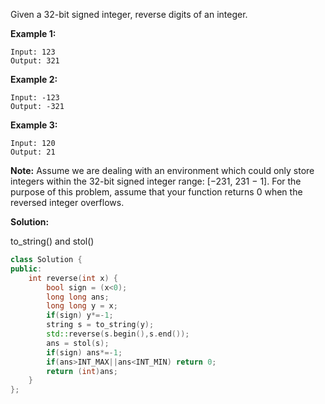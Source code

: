 Given a 32-bit signed integer, reverse digits of an integer.

**Example 1:**

```
Input: 123
Output: 321
```

**Example 2:**

```
Input: -123
Output: -321
```

**Example 3:**

```
Input: 120
Output: 21
```

**Note:**
Assume we are dealing with an environment which could only store integers within the 32-bit signed integer range: [−231,  231 − 1]. For the purpose of this problem, assume that your function returns 0 when the reversed integer overflows.



**Solution:**

to_string() and stol()

```c++
class Solution {
public:
    int reverse(int x) {
        bool sign = (x<0);
        long long ans;
        long long y = x;
        if(sign) y*=-1;
        string s = to_string(y);
        std::reverse(s.begin(),s.end());
        ans = stol(s);
        if(sign) ans*=-1;
        if(ans>INT_MAX||ans<INT_MIN) return 0;
        return (int)ans;
    }
};
```

